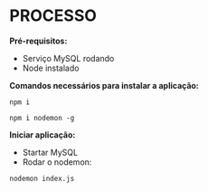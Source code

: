 # PROCESSO

**Pré-requisitos:**

- Serviço MySQL rodando
- Node instalado

**Comandos necessários para instalar a aplicação:**

`npm i`

`npm i nodemon -g`

**Iniciar aplicação:**

- Startar MySQL
- Rodar o nodemon:

`nodemon index.js`